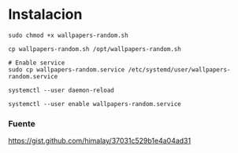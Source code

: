 # Instalacion

```
sudo chmod +x wallpapers-random.sh

cp wallpapers-random.sh /opt/wallpapers-random.sh

# Enable service
sudo cp wallpapers-random.service /etc/systemd/user/wallpapers-random.service

systemctl --user daemon-reload

systemctl --user enable wallpapers-random.service
```

### Fuente
https://gist.github.com/himalay/37031c529b1e4a04ad31
